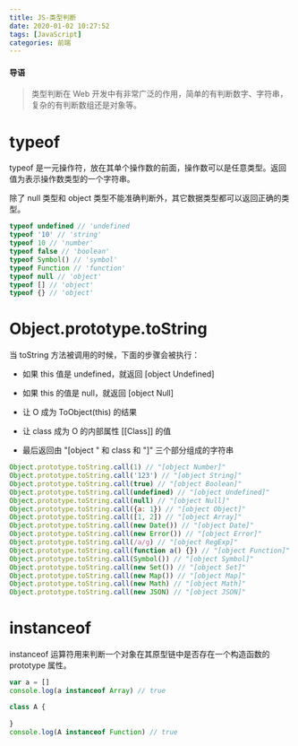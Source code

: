 ```yaml
---
title: JS-类型判断
date: 2020-01-02 10:27:52
tags: [JavaScript]
categories: 前端
---
```


#### 导语
> 类型判断在 Web 开发中有非常广泛的作用，简单的有判断数字、字符串，复杂的有判断数组还是对象等。

<!--more-->

# typeof

typeof 是一元操作符，放在其单个操作数的前面，操作数可以是任意类型。返回值为表示操作数类型的一个字符串。

除了 null 类型和 object 类型不能准确判断外，其它数据类型都可以返回正确的类型。

```javascript
typeof undefined // 'undefined
typeof '10' // 'string'
typeof 10 // 'number'
typeof false // 'boolean'
typeof Symbol() // 'symbol'
typeof Function // 'function'
typeof null // 'object'
typeof [] // 'object'
typeof {} // 'object'
```

# Object.prototype.toString

当 toString 方法被调用的时候，下面的步骤会被执行：

* 如果 this 值是 undefined，就返回 [object Undefined]

* 如果 this 的值是 null，就返回 [object Null]

* 让 O 成为 ToObject(this) 的结果

* 让 class 成为 O 的内部属性 [[Class]] 的值

* 最后返回由 "[object " 和 class 和 "]" 三个部分组成的字符串

```javascript
Object.prototype.toString.call(1) // "[object Number]"
Object.prototype.toString.call('123') // "[object String]"
Object.prototype.toString.call(true) // "[object Boolean]"
Object.prototype.toString.call(undefined) // "[object Undefined]"
Object.prototype.toString.call(null) // "[object Null]"
Object.prototype.toString.call({a: 1}) // "[object Object]"
Object.prototype.toString.call([1, 2]) // "[object Array]"
Object.prototype.toString.call(new Date()) // "[object Date]"
Object.prototype.toString.call(new Error()) // "[object Error]"
Object.prototype.toString.call(/a/g) // "[object RegExp]"
Object.prototype.toString.call(function a() {}) // "[object Function]"
Object.prototype.toString.call(Symbol()) // "[object Symbol]"
Object.prototype.toString.call(new Set()) // "[object Set]"
Object.prototype.toString.call(new Map()) // "[object Map]"
Object.prototype.toString.call(new Math) // "[object Math]"
Object.prototype.toString.call(new JSON) // "[object JSON]"
```

# instanceof

instanceof 运算符用来判断一个对象在其原型链中是否存在一个构造函数的 prototype 属性。

```javascript
var a = []
console.log(a instanceof Array) // true

class A {
  
}
console.log(A instanceof Function) // true
```
